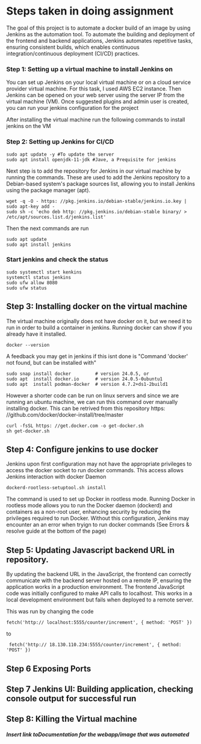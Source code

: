 # Steps taken in doing assignment

The goal of this project is to automate a docker build of an image by using Jenkins as the automation tool. To automate the building and deployment of the frontend and backend applications, Jenkins automates repetitive tasks, ensuring consistent builds, which enables continuous integration/continuous deployment (CI/CD) practices.


### Step 1: Setting up a virtual machine to install Jenkins on

You can set up Jenkins on your local virtual machine or on a cloud service provider virtual machine. For this task, I used AWS EC2 instance. Then Jenkins can be opened on your web server using the server IP from the virtual machine (VM). Once suggested plugins and admin user is created, you can run your jenkins configuration for the project

After installing the virtual machine run the following commands to install jenkins on the VM


### Step 2: Setting up Jenkins for CI/CD
```
sudo apt update -y #To update the server
sudo apt install openjdk-11-jdk #Jave, a Prequisite for jenkins
```
Next step is to add the repository for Jenkins in our virtual machine by running the commands. These are used to add the Jenkins repository to a Debian-based system's package sources list, allowing you to install Jenkins using the package manager (apt).

```
wget -q -O - https: //pkg.jenkins.io/debian-stable/jenkins.io.key | sudo apt-key add -
sudo sh -c 'echo deb http: //pkg.jenkins.io/debian-stable binary/ > /etc/apt/sources.list.d/jenkins.list'
```

Then the next commands are run

```
sudo apt update
sudo apt install jenkins
```

### Start jenkins and check the status

```
sudo systemctl start kenkins
systemctl status jenkins
sudo ufw allow 8080
sudo ufw status
```

## Step 3: Installing docker on the virtual machine 

The virtual machine originally does not have docker on it, but we need it to run in order to build a container in jenkins. Running docker can show if you already have it installed. 

```
docker --version
```
A feedback you may get in jenkins if this isnt done is "Command 'docker' not found, but can be installed with"
```
sudo snap install docker         # version 24.0.5, or
sudo apt  install docker.io      # version 24.0.5-0ubuntu1
sudo apt  install podman-docker  # version 4.7.2+ds1-2build1
```
However a shorter code can be run on linux servers and since we are running an ubuntu machine, we can run this command over manually installing docker. This can be retrived from this repository https: //github.com/docker/docker-install/tree/master
```
curl -fsSL https: //get.docker.com -o get-docker.sh
sh get-docker.sh
``` 

## Step 4: Configure jenkins to use docker
Jenkins upon first configuration may not have the appropriate privileges to access the docker socket to run docker commands. This access allows Jenkins interaction with docker Daemon
```
dockerd-rootless-setuptool.sh install
```

The command is used to set up Docker in rootless mode. Running Docker in rootless mode allows you to run the Docker daemon (dockerd) and containers as a non-root user, enhancing security by reducing the privileges required to run Docker.
Without this configuration, Jenkins may encounter an an error when tryign to run docker commands (See Errors & resolve guide at the bottom of the page)


## Step 5: Updating Javascript backend URL in repository.

By updating the backend URL in the JavaScript, the frontend can correctly communicate with the backend server hosted on a remote IP, ensuring the application works in a production environment. The frontend JavaScript code was initially configured to make API calls to localhost. This works in a local development environment but fails when deployed to a remote server. 

This was run by changing the code 
```
fetch('http:// localhost:5555/counter/increment', { method: 'POST' })
```
to 
```
 fetch('http:// 18.130.110.234:5555/counter/increment', { method: 'POST' })
```


## Step 6 Exposing Ports


## Step 7 Jenkins UI: Building application, checking console output for successful run 

## Step 8: Killing the Virtual machine

##### Insert link toDocumentation for the webapp/image that was automated
